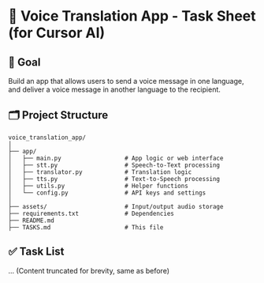 # 🧾 Voice Translation App - Task Sheet (for Cursor AI)

## 🎯 Goal
Build an app that allows users to send a voice message in one language, and deliver a voice message in another language to the recipient.

## 🗂️ Project Structure

```
voice_translation_app/
│
├── app/
│   ├── main.py                  # App logic or web interface
│   ├── stt.py                   # Speech-to-Text processing
│   ├── translator.py            # Translation logic
│   ├── tts.py                   # Text-to-Speech processing
│   ├── utils.py                 # Helper functions
│   └── config.py                # API keys and settings
│
├── assets/                      # Input/output audio storage
├── requirements.txt             # Dependencies
├── README.md
├── TASKS.md                     # This file
```

## ✅ Task List

... (Content truncated for brevity, same as before)
